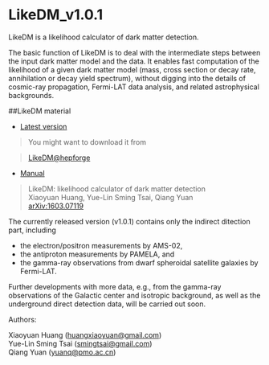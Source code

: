 # LikeDM_v1.0.1

LikeDM is a likelihood calculator of dark matter detection. 

The basic function of LikeDM is 
to deal with the intermediate steps between the input dark matter model and the
data. It enables fast computation of the likelihood of a given dark matter model (mass, cross section
or decay rate, annihilation or decay yield spectrum), without digging into
the details of cosmic-ray propagation, Fermi-LAT data analysis, and related 
astrophysical backgrounds.

##LikeDM material

- [Latest version](https://github.com/LikeDM/LikeDM_v1.0)

>You might want to download it from 

>[LikeDM@hepforge](https://likedm.hepforge.org/)

- [Manual](http://arxiv.org/abs/1603.07119)

>LikeDM: likelihood calculator of dark matter detection   
Xiaoyuan Huang, Yue-Lin Sming Tsai, Qiang Yuan   
[arXiv:1603.07119](http://arxiv.org/abs/1603.07119)

The currently released version (v1.0.1) contains only the indirect ditection 
part, including

- the electron/positron measurements by AMS-02,
- the antiproton measurements by PAMELA, and 
- the gamma-ray observations from dwarf spheroidal satellite galaxies by Fermi-LAT.
 

Further developments with more data, e.g., from the gamma-ray observations of the Galactic center and isotropic background, as well as the underground direct detection data, will be carried out soon.

Authors:

Xiaoyuan Huang ([huangxiaoyuan@gmail.com](huangxiaoyuan@gmail.com))   
Yue-Lin Sming Tsai ([smingtsai@gmail.com](smingtsai@gmail.com))   
Qiang Yuan ([yuanq@pmo.ac.cn](yuanq@pmo.ac.c))
